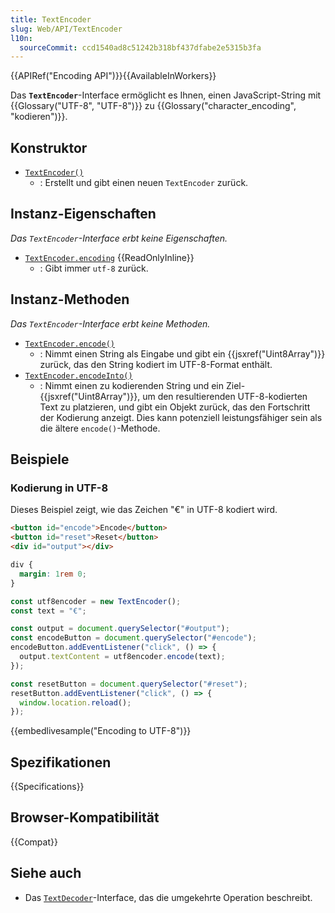 ```yaml
---
title: TextEncoder
slug: Web/API/TextEncoder
l10n:
  sourceCommit: ccd1540ad8c51242b318bf437dfabe2e5315b3fa
---
```


{{APIRef("Encoding API")}}{{AvailableInWorkers}}

Das **`TextEncoder`**-Interface ermöglicht es Ihnen, einen JavaScript-String mit {{Glossary("UTF-8", "UTF-8")}} zu {{Glossary("character_encoding", "kodieren")}}.

## Konstruktor

- [`TextEncoder()`](/de/docs/Web/API/TextEncoder/TextEncoder)
  - : Erstellt und gibt einen neuen `TextEncoder` zurück.

## Instanz-Eigenschaften

_Das `TextEncoder`-Interface erbt keine Eigenschaften._

- [`TextEncoder.encoding`](/de/docs/Web/API/TextEncoder/encoding) {{ReadOnlyInline}}
  - : Gibt immer `utf-8` zurück.

## Instanz-Methoden

_Das `TextEncoder`-Interface erbt keine Methoden._

- [`TextEncoder.encode()`](/de/docs/Web/API/TextEncoder/encode)
  - : Nimmt einen String als Eingabe und gibt ein {{jsxref("Uint8Array")}} zurück, das den String kodiert im UTF-8-Format enthält.
- [`TextEncoder.encodeInto()`](/de/docs/Web/API/TextEncoder/encodeInto)
  - : Nimmt einen zu kodierenden String und ein Ziel-{{jsxref("Uint8Array")}}, um den resultierenden UTF-8-kodierten Text zu platzieren, und gibt ein Objekt zurück, das den Fortschritt der Kodierung anzeigt.
    Dies kann potenziell leistungsfähiger sein als die ältere `encode()`-Methode.

## Beispiele

### Kodierung in UTF-8

Dieses Beispiel zeigt, wie das Zeichen "€" in UTF-8 kodiert wird.

```html
<button id="encode">Encode</button>
<button id="reset">Reset</button>
<div id="output"></div>
```

```css hidden
div {
  margin: 1rem 0;
}
```

```js
const utf8encoder = new TextEncoder();
const text = "€";

const output = document.querySelector("#output");
const encodeButton = document.querySelector("#encode");
encodeButton.addEventListener("click", () => {
  output.textContent = utf8encoder.encode(text);
});

const resetButton = document.querySelector("#reset");
resetButton.addEventListener("click", () => {
  window.location.reload();
});
```

{{embedlivesample("Encoding to UTF-8")}}

## Spezifikationen

{{Specifications}}

## Browser-Kompatibilität

{{Compat}}

## Siehe auch

- Das [`TextDecoder`](/de/docs/Web/API/TextDecoder)-Interface, das die umgekehrte Operation beschreibt.
